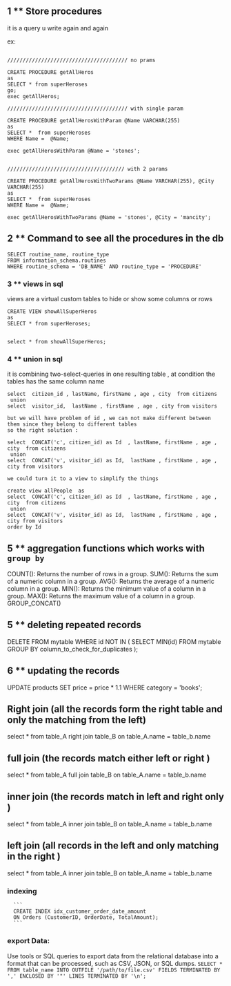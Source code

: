 ## 1 ** Store procedures 

it is a query u write again and again 

ex:  

```

/////////////////////////////////////// no prams 

CREATE PROCEDURE getAllHeros 
as 
SELECT * from superHeroses
go;
exec getAllHeros;

/////////////////////////////////////// with single param 

CREATE PROCEDURE getAllHerosWithParam @Name VARCHAR(255) 
as 
SELECT *  from superHeroses
WHERE Name =  @Name;

exec getAllHerosWithParam @Name = 'stones';


////////////////////////////////////// with 2 params 

CREATE PROCEDURE getAllHerosWithTwoParams @Name VARCHAR(255), @City VARCHAR(255) 
as 
SELECT *  from superHeroses
WHERE Name =  @Name;

exec getAllHerosWithTwoParams @Name = 'stones', @City = 'mancity';

```

## 2 ** Command to see all the procedures in the db


```
SELECT routine_name, routine_type
FROM information_schema.routines
WHERE routine_schema = 'DB_NAME' AND routine_type = 'PROCEDURE'

```



### 3 ** views in sql 

views are a virtual custom tables to hide or show some columns or rows 

```
CREATE VIEW showAllSuperHeros
as 
SELECT * from superHeroses;


select * from showAllSuperHeros;

```



### 4 ** union in sql 


it is combining two-select-queries in one resulting table , at condition the tables has the same column name 

```
select  citizen_id , lastName, firstName , age , city  from citizens
 union 
select  visitor_id,  lastName , firstName , age , city from visitors 

but we will have problem of id , we can not make different between them since they belong to different tables 
so the right solution :

select  CONCAT('c', citizen_id) as Id  , lastName, firstName , age , city  from citizens
 union 
select  CONCAT('v', visitor_id) as Id,  lastName , firstName , age , city from visitors 

we could turn it to a view to simplify the things 

create view allPeople  as 
select  CONCAT('c', citizen_id) as Id  , lastName, firstName , age , city  from citizens
 union 
select  CONCAT('v', visitor_id) as Id,  lastName , firstName , age , city from visitors 
order by Id 

``` 

## 5  ** aggregation functions which works with `group by `

COUNT(): Returns the number of rows in a group.
SUM(): Returns the sum of a numeric column in a group.
AVG(): Returns the average of a numeric column in a group.
MIN(): Returns the minimum value of a column in a group.
MAX(): Returns the maximum value of a column in a group.
GROUP_CONCAT()


## 5 ** deleting repeated records 

DELETE FROM mytable 
WHERE id NOT IN (
  SELECT MIN(id) 
  FROM mytable 
  GROUP BY column_to_check_for_duplicates
);

## 6 ** updating the records 

UPDATE products 
SET price = price * 1.1 
WHERE category = 'books';


## Right join (all the records form the right table and only the matching from the left)
  select * from  table_A 
  right join  table_B 
  on   table_A.name = table_b.name 

  ## full  join (the records match either left or right )
  select * from table_A full join table_B 
  on table_A.name = table_b.name 

  ## inner  join (the records match in left and right only  )
  select * from table_A inner join table_B 
  on table_A.name = table_b.name 

 ## left   join (all  records in the left and only matching in the right )
  select * from table_A inner join table_B 
  on table_A.name = table_b.name 


  ### indexing 
      ```
      CREATE INDEX idx_customer_order_date_amount
      ON Orders (CustomerID, OrderDate, TotalAmount);
      ```


### export Data: 
  Use tools or SQL queries to export data from the relational database into a format that can be processed, such as CSV, JSON, or SQL dumps.
      ```
      SELECT * FROM table_name INTO OUTFILE '/path/to/file.csv' FIELDS TERMINATED BY ',' ENCLOSED BY '"' LINES TERMINATED BY '\n';
      ```

